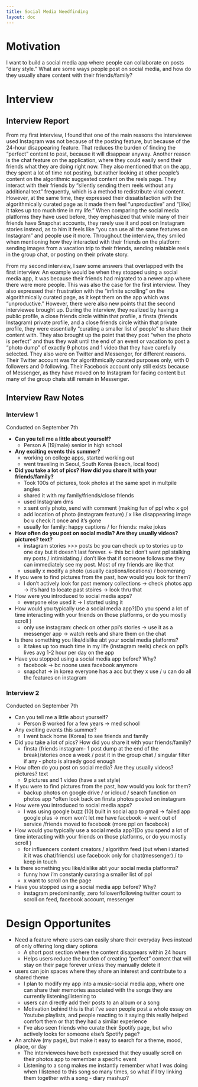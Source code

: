 ```yaml
---
title: Social Media Needfinding
layout: doc
---
```


# Motivation

I want to build a social media app where people can collaborate on posts “diary style.” What are some ways people post on social media, and how do they usually share content with their friends/family?

# Interview 

## Interview Report

From my first interview, I found that one of the main reasons the interviewee used Instagram was not because of the posting feature, but because of the 24-hour disappearing feature. That reduces the burden of finding the “perfect” content to post, because it will disappear anyway. Another reason is the chat feature on the application, where they could easily send their friends what they are doing right now. They also mentioned that on the app, they spent a lot of time not posting, but rather looking at other people’s content on the algorithmic suggested content on the reels page. They interact with their friends by “silently sending them reels without any additional text” frequently, which is a method to redistribute viral content. However, at the same time, they expressed their dissatisfaction with the algorithmically curated page as it made them feel “unproductive” and “[like] it takes up too much time in my life.” When comparing the social media platforms they have used before, they emphasized that while many of their friends have Snapchat accounts, they rarely use it and post on Instagram stories instead, as to him it feels like “you can use all the same features on Instagram” and people use it more. Throughout the interview, they smiled when mentioning how they interacted with their friends on the platform: sending images from a vacation trip to their friends, sending relatable reels in the group chat, or posting on their private story.

From my second interview, I saw some answers that overlapped with the first interview. An example would be when they stopped using a social media app, it was because their friends had migrated to a newer app where there were more people. This was also the case for the first interview. They also expressed their frustration with the “infinite scrolling” on the algorithmically curated page, as it kept them on the app which was “unproductive.” However, there were also new points that the second interviewee brought up. During the interview, they realized by having a public profile, a close friends circle within that profile, a finsta (friends Instagram) private profile, and a close friends circle within that private profile, they were essentially “curating a smaller list of people” to share their content with. They also brought up the point that they post “when the photo is perfect” and thus they wait until the end of an event or vacation to post a “photo dump” of exactly 9 photos and 1 video that they have carefully selected. They also were on Twitter and Messenger, for different reasons. Their Twitter account was for algorithmically curated purposes only, with 0 followers and 0 following. Their Facebook account only still exists because of Messenger, as they have moved on to Instagram for facing content but many of the group chats still remain in Messenger. 

## Interview Raw Notes

### Interview 1

Conducted on September 7th

- **Can you tell me a little about yourself?**
    - Person A (19/male) senior in high school
- **Any exciting events this summer?**
    - working on college apps, started working out
    - went traveling in Seoul, South Korea (beach, local food)
- **Did you take a lot of pics? How did you share it with your friends/family?**
    - Took 100s of pictures, took photos at the same spot  in multpile angles
    - shared it with my family/friends/close friends
    - used Instagram dms
    - x sent only photo, send with comment (making fun of ppl who x go)
    - add location of photo (instagram feature) / x like disappearing image bc u check it once and it’s gone
    - usually for family: happy captions  / for friends: make jokes
- **How often do you post on social media? Are they usually videos? pictures? text?**
    - instagram stories >>> posts bc you can check up to stories up to one day but it doesn’t last forever. <- this bc i don’t want ppl stalking my posts / intimidating / don’t like that if someone follows me they can immediately see my post. Most of my friends are like that
    - usually x modify a photo (usually captions/locations) / boomerang
- If you were to find pictures from the past, how would you look for them?
    - I don’t actively look for past memory collections -> check photos app -> it’s hard to locate past stoires -> look thru that
- How were you introduced to social media apps?
    - everyone else used it -> I started using it
- How would you typically use a social media app?(Do you spend a lot of time interacting with your friends on those platforms, or do you mostly scroll )
    - only use instagram: check on other ppl’s stories -> use it as a messenger app -> watch reels and share them on the chat
- Is there something you like/dislike abt your social media platforms?
    - it takes up too much time in my life (instagram reels) check on ppl’s lives
    avg 1-2 hour per day on the app
- Have you stopped using a social media app before? Why?
    - facebook -> bc noone uses facebook anymore
    - snapchat -> in korea everyone has a acc but they x use / u can do all the features on instagram

### Interview 2

Conducted on September 7th

- Can you tell me a little about yourself?
    - Person B worked for a few years → med school
- Any exciting events this summer?
    - I went back home (Korea) to see friends and family
- Did you take a lot of pics? How did you share it with your friends/family?
    - finsta (friends instagram- 1 post dump at the end of the break)/stories once a week / post it in the group chat / singular filter if any - photo is alraedy good enough
- How often do you post on social media? Are they usually videos? pictures? text
    - 9 pictures and 1 video (have a set style)
- If you were to find pictures from the past, how would you look for them?
    - backup photos on google drive / or icloud / search function on photos app
    *often look back on finsta photos posted on instagram
- How were you introduced to social media apps?
    - I was using google buzz (10) built in social app to gmail -> failed app google plus -> mom won’t let me have facebook -> went out of service /friends moved to facebook  (more ppl on facebook)
- How would you typically use a social media app?(Do you spend a lot of time interacting with your friends on those platforms, or do you mostly scroll )
    - for influencers content creators / algorithm feed (but when i started it it was chat/friends) use facebook only for chat(messenger) / to keep in touch
- Is there something you like/dislike abt your social media platforms?
    - funny how i’m constanly curating a smaller list of ppl
    - x want to scroll on the page
- Have you stopped using a social media app before? Why?
    - instagram predominantly, zero follower/following twitter count to scroll on feed, facebook account, messenger

# Design Opportunites

- Need a feature where users can easily share their everyday lives instead of only offering long diary options
    - A short post section where the content disappears within 24 hours
    - Helps users reduce the burden of creating “perfect” content that will stay on their page forever unless they manually delete it
- users can join spaces where they share an interest and contribute to a shared theme
    - I plan to modify my app into a music-social media app, where one can share their memories associated with the songs they are currently listening/listening to
    - users can directly add their posts to an album or a song
    - Motivation behind this is that I’ve seen people post a whole essay on Youtube playlists, and people reacting to it saying this really helped comfort them or that they had a similar experience
    - I’ve also seen friends who curate their Spotify page, but who actively looks for someone else’s Spotify page?
- An archive  (my page), but make it easy to search for a theme, mood, place, or day
    - The interviewees  have both expressed that they usually scroll on their photos app to remember a specific event
    - Listening to a song makes me instantly remember what I was doing when I listened to this song so many times, so what if I try linking them together with a song - diary mashup?